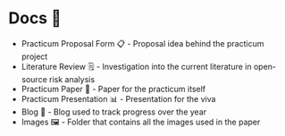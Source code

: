 # Docs 📁

- Practicum Proposal Form :clipboard: - Proposal idea behind the practicum project
- Literature Review :spiral_notepad: - Investigation into the current literature in open-source risk analysis
- Practicum Paper :scroll: - Paper for the practicum itself
- Practicum Presentation :bar_chart: - Presentation for the viva
- Blog :notebook: - Blog used to track progress over the year
- Images :framed_picture: - Folder that contains all the images used in the paper
